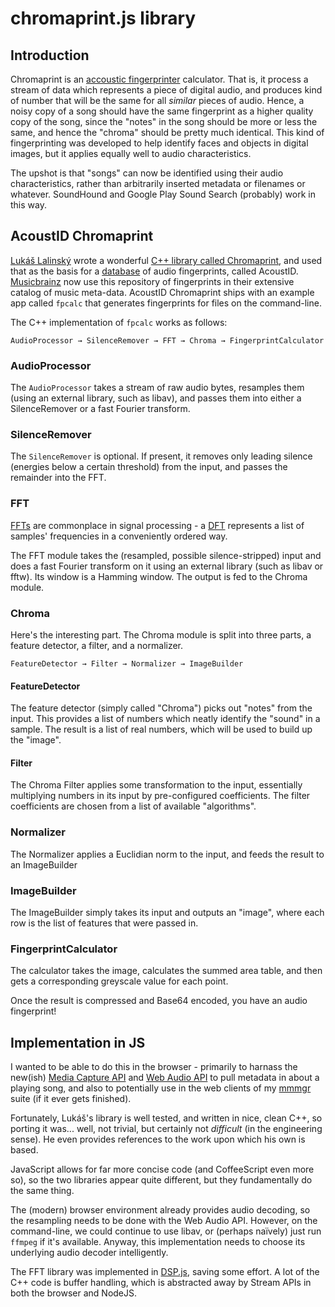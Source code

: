 # chromaprint.js library

## Introduction

Chromaprint is an [accoustic fingerprinter][1] calculator. That is, it process
a stream of data which represents a piece of digital audio, and produces kind
of number that will be the same for all _similar_ pieces of audio. Hence, a
noisy copy of a song should have the same fingerprint as a higher quality copy
of the song, since the "notes" in the song should be more or less the same,
and hence the "chroma" should be pretty much identical.  This kind of
fingerprinting was developed to help identify faces and objects in digital
images, but it applies equally well to audio characteristics.

The upshot is that "songs" can now be identified using their audio
characteristics, rather than arbitrarily inserted metadata or filenames or
whatever. SoundHound and Google Play Sound Search (probably) work in this way.

## AcoustID Chromaprint

[Lukáš Lalinský][2] wrote a wonderful [C++ library called Chromaprint][3], and
used that as the basis for a [database][4] of audio fingerprints, called
AcoustID.  [Musicbrainz][5] now use this repository of fingerprints in their
extensive catalog of music meta-data. AcoustID Chromaprint ships with an
example app called `fpcalc` that generates fingerprints for files on the
command-line.

The C++ implementation of `fpcalc` works as follows:

    AudioProcessor → SilenceRemover → FFT → Chroma → FingerprintCalculator

### AudioProcessor

The `AudioProcessor` takes a stream of raw audio bytes, resamples them (using
an external library, such as libav), and passes them into either a
SilenceRemover or a fast Fourier transform.

### SilenceRemover

The `SilenceRemover` is optional. If present, it removes only leading silence
(energies below a certain threshold) from the input, and passes the remainder
into the FFT.

### FFT

[FFTs][9] are commonplace in signal processing - a [DFT][10] represents a list
of samples' frequencies in a conveniently ordered way.

The FFT module takes the (resampled, possible silence-stripped) input and does
a fast Fourier transform on it using an external library (such as libav or
fftw). Its window is a Hamming window. The output is fed to the Chroma module.

### Chroma

Here's the interesting part. The Chroma module is split into three parts, a
feature detector, a filter, and a normalizer.

    FeatureDetector → Filter → Normalizer → ImageBuilder

#### FeatureDetector

The feature detector (simply called "Chroma") picks out "notes" from the
input. This provides a list of numbers which neatly identify the "sound" in a
sample. The result is a list of real numbers, which will be used to build up
the "image".

#### Filter

The Chroma Filter applies some transformation to the input, essentially
multiplying numbers in its input by pre-configured coefficients. The filter
coefficients are chosen from a list of available "algorithms".

### Normalizer

The Normalizer applies a Euclidian norm to the input, and feeds the result to
an ImageBuilder

### ImageBuilder

The ImageBuilder simply takes its input and outputs an "image", where each row
is the list of features that were passed in.

### FingerprintCalculator

The calculator takes the image, calculates the summed area table, and then
gets a corresponding greyscale value for each point. 

Once the result is compressed and Base64 encoded, you have an audio fingerprint!

## Implementation in JS

I wanted to be able to do this in the browser - primarily to harnass the
new(ish) [Media Capture API][6] and [Web Audio API][7] to pull metadata in
about a playing song, and also to potentially use in the web clients of my
[mmmgr][8] suite (if it ever gets finished).

Fortunately, Lukáš's library is well tested, and written in nice, clean C++,
so porting it was... well, not trivial, but certainly not *difficult* (in the
engineering sense). He even provides references to the work upon which his own
is based.

JavaScript allows for far more concise code (and CoffeeScript even more so),
so the two libraries appear quite different, but they fundamentally do the
same thing.

The (modern) browser environment already provides audio decoding, so the
resampling needs to be done with the Web Audio API. However, on the
command-line, we could continue to use libav, or (perhaps naïvely) just run
`ffmpeg` if it's available. Anyway, this implementation needs to choose its
underlying audio decoder intelligently.

The FFT library was implemented in [DSP.js][11], saving some effort. A lot of
the C++ code is buffer handling, which is abstracted away by Stream APIs in
both the browser and NodeJS.

[1]: http://en.wikipedia.org/wiki/Acoustic_fingerprint
[2]: https://oxygene.sk/
[3]: https://bitbucket.org/acoustid/chromaprint
[4]: http://acoustid.org/
[5]: https://musicbrainz.org/
[6]: http://www.w3.org/TR/mediacapture-streams/
[7]: http://www.w3.org/TR/webaudio/
[8]: https://github.com/bjjb/mmmgr
[9]: http://en.wikipedia.org/wiki/Fast_Fourier_transform
[10]: http://en.wikipedia.org/wiki/Discrete_Fourier_transform
[11]: https://github.com/corbanbrook/dsp.js/
